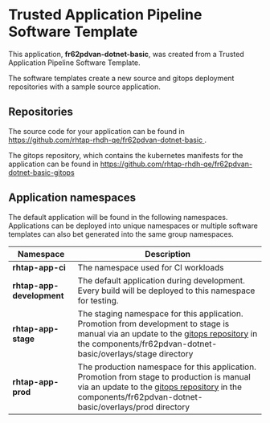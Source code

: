 # Trusted Application Pipeline Software Template

This application, **fr62pdvan-dotnet-basic**, was created from a Trusted Application Pipeline Software Template.

The software templates create a new source and gitops deployment repositories with a sample source application. 

## Repositories

The source code for your application can be found in [https://github.com/rhtap-rhdh-qe/fr62pdvan-dotnet-basic ](https://github.com/rhtap-rhdh-qe/fr62pdvan-dotnet-basic ).
 
The gitops repository, which contains the kubernetes manifests for the application can be found in 
[https://github.com/rhtap-rhdh-qe/fr62pdvan-dotnet-basic-gitops ](https://github.com/rhtap-rhdh-qe/fr62pdvan-dotnet-basic-gitops ) 

## Application namespaces 

The default application will be found in the following namespaces. Applications can be deployed into unique namespaces or multiple software templates can also bet generated into the same group namespaces.  

|  Namespace   |  Description   |  
| -------- | -------- |
| **rhtap-app-ci** | The namespace used for CI workloads |
| **rhtap-app-development** | The default application during development. Every build will be deployed to this namespace for testing. |
| **rhtap-app-stage** | The staging namespace for this application. Promotion from development to stage is manual via an update to the [gitops repository](https://github.com/rhtap-rhdh-qe/fr62pdvan-dotnet-basic-gitops ) in the components/fr62pdvan-dotnet-basic/overlays/stage directory |
| **rhtap-app-prod** | The production namespace for this application. Promotion from stage to production is manual via an update to the [gitops repository](https://github.com/rhtap-rhdh-qe/fr62pdvan-dotnet-basic-gitops ) in the components/fr62pdvan-dotnet-basic/overlays/prod directory |